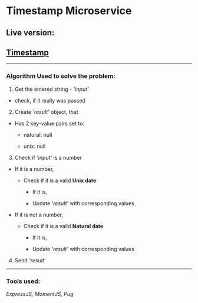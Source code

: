 # Timestamp Microservice

## Live version:

## [Timestamp](https://spectrum-pocket.glitch.me/)

---

### Algorithm Used to solve the problem:

1. Get the entered string - _'input'_

  * check, if it really was passed

2. Create _'result'_ object, that

  * Has 2 key-value pairs set to:

    * natural: null

    * unix: null

3. Check if _'input'_ is a number

  * If it is a number, 

    * Check if it is a valid **Unix date**

      * If it is,

      * Update _'result'_ with corresponding values

  * If it is not a number,

    * Check if it is a valid **Natural date**

      * If it is,

      * Update _'result'_ with corresponding values

4. Send _'result'_


---

### Tools used:

_ExpressJS, MomentJS, Pug_
